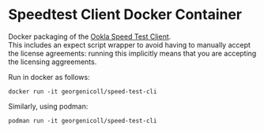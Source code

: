 # Speedtest Client Docker Container

Docker packaging of the [Ookla Speed Test Client](https://www.speedtest.net/apps/cli).  
This includes an expect script wrapper to avoid having to manually accept the license agreements:
running this implicitly means that you are accepting the licensing aggreements. 

Run in docker as follows:

    docker run -it georgenicoll/speed-test-cli

Similarly, using podman:

    podman run -it georgenicoll/speed-test-cli

